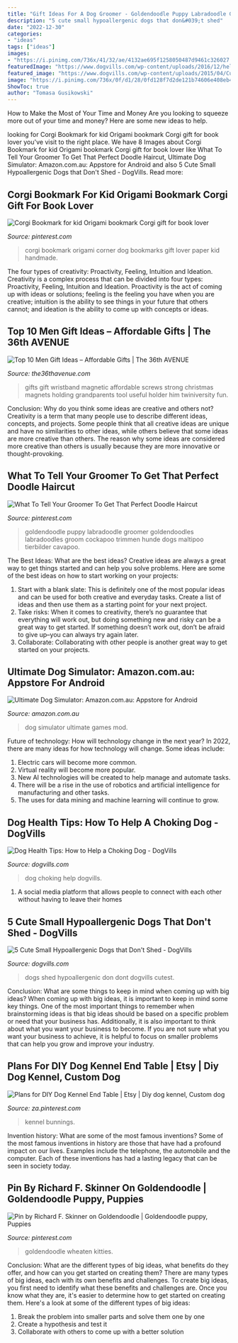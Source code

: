 ```yaml
---
title: "Gift Ideas For A Dog Groomer - Goldendoodle Puppy Labradoodle Groomer Goldendoodles Labradoodles Groom Cockapoo Trimmen Hunde Dogs Maltipoo Tierbilder Cavapoo"
description: "5 cute small hypoallergenic dogs that don&#039;t shed"
date: "2022-12-30"
categories:
- "ideas"
tags: ["ideas"]
images:
- "https://i.pinimg.com/736x/41/32/ae/4132ae695f1258050487d9461c326027.jpg"
featuredImage: "https://www.dogvills.com/wp-content/uploads/2016/12/help-a-choking-dog.jpg"
featured_image: "https://www.dogvills.com/wp-content/uploads/2015/04/Cutest-hypoallergenic-dogs-dont-shed-683x1024.jpg"
image: "https://i.pinimg.com/736x/0f/d1/28/0fd128f7d2de121b74606e408eb44fd0.jpg"
ShowToc: true
author: "Tomasa Gusikowski"
---
```



How to Make the Most of Your Time and Money
Are you looking to squeeze more out of your time and money? Here are some new ideas to help.

	

		
looking for Corgi Bookmark for kid Origami bookmark Corgi gift for book lover you've visit to the right place. We have 8 Images about Corgi Bookmark for kid Origami bookmark Corgi gift for book lover like What To Tell Your Groomer To Get That Perfect Doodle Haircut, Ultimate Dog Simulator: Amazon.com.au: Appstore for Android and also 5 Cute Small Hypoallergenic Dogs that Don&#039;t Shed - DogVills. Read more:
		
    
## Corgi Bookmark For Kid Origami Bookmark Corgi Gift For Book Lover

<img loading=lazy src="https://i.pinimg.com/736x/2d/56/be/2d56be2ed564b5ec74e3f64a033bcfd4.jpg" onerror="this.onerror=null;this.src='https://tse3.mm.bing.net/th?id=OIP.cZZkZ1UPrjoGgLNDqU-8jAHaJ4&amp;pid=15.1';" alt="Corgi Bookmark for kid Origami bookmark Corgi gift for book lover">

_Source: pinterest.com_

>corgi bookmark origami corner dog bookmarks gift lover paper kid handmade. 

	

The four types of creativity: Proactivity, Feeling, Intuition and Ideation.
Creativity is a complex process that can be divided into four types: Proactivity, Feeling, Intuition and Ideation. Proactivity is the act of coming up with ideas or solutions; feeling is the feeling you have when you are creative; intuition is the ability to see things in your future that others cannot; and ideation is the ability to come up with concepts or ideas.

    
## Top 10 Men Gift Ideas – Affordable Gifts | The 36th AVENUE

<img loading=lazy src="https://www.the36thavenue.com/wp-content/uploads/2017/11/gifts-1-700x700.jpg" onerror="this.onerror=null;this.src='https://tse1.mm.bing.net/th?id=OIP.L9nzypenrm3ikdcfmHmocQHaHa&amp;pid=15.1';" alt="Top 10 Men Gift Ideas – Affordable Gifts | The 36th AVENUE">

_Source: the36thavenue.com_

>gifts gift wristband magnetic affordable screws strong christmas magnets holding grandparents tool useful holder him twiniversity fun. 

	

Conclusion: Why do you think some ideas are creative and others not?
Creativity is a term that many people use to describe different ideas, concepts, and projects. Some people think that all creative ideas are unique and have no similarities to other ideas, while others believe that some ideas are more creative than others. The reason why some ideas are considered more creative than others is usually because they are more innovative or thought-provoking.

    
## What To Tell Your Groomer To Get That Perfect Doodle Haircut

<img loading=lazy src="https://i.pinimg.com/736x/41/32/ae/4132ae695f1258050487d9461c326027.jpg" onerror="this.onerror=null;this.src='https://tse4.mm.bing.net/th?id=OIP.NWhBnNmT3MPA6OzUi5BO4wHaJ4&amp;pid=15.1';" alt="What To Tell Your Groomer To Get That Perfect Doodle Haircut">

_Source: pinterest.com_

>goldendoodle puppy labradoodle groomer goldendoodles labradoodles groom cockapoo trimmen hunde dogs maltipoo tierbilder cavapoo. 

	

The Best Ideas: What are the best ideas?
Creative ideas are always a great way to get things started and can help you solve problems. Here are some of the best ideas on how to start working on your projects: 
1. Start with a blank slate: This is definitely one of the most popular ideas and can be used for both creative and everyday tasks. Create a list of ideas and then use them as a starting point for your next project. 
2. Take risks: When it comes to creativity, there’s no guarantee that everything will work out, but doing something new and risky can be a great way to get started. If something doesn’t work out, don’t be afraid to give up–you can always try again later. 
3. Collaborate: Collaborating with other people is another great way to get started on your projects.

    
## Ultimate Dog Simulator: Amazon.com.au: Appstore For Android

<img loading=lazy src="https://images-na.ssl-images-amazon.com/images/I/B1Qa--aEO3S.png" onerror="this.onerror=null;this.src='https://tse3.mm.bing.net/th?id=OIP.vazUNdJA7kamBlUotTq2JAHaEK&amp;pid=15.1';" alt="Ultimate Dog Simulator: Amazon.com.au: Appstore for Android">

_Source: amazon.com.au_

>dog simulator ultimate games mod. 

	

Future of technology: How will technology change in the next year?
In 2022, there are many ideas for how technology will change. Some ideas include:
1. Electric cars will become more common.
2. Virtual reality will become more popular. 
3. New AI technologies will be created to help manage and automate tasks. 
4. There will be a rise in the use of robotics and artificial intelligence for manufacturing and other tasks. 
5. The uses for data mining and machine learning will continue to grow.

    
## Dog Health Tips: How To Help A Choking Dog - DogVills

<img loading=lazy src="https://www.dogvills.com/wp-content/uploads/2016/12/help-a-choking-dog.jpg" onerror="this.onerror=null;this.src='https://tse1.mm.bing.net/th?id=OIP.xHnQRdMCENr65in24FXElQHaMa&amp;pid=15.1';" alt="Dog Health Tips: How to Help a Choking Dog - DogVills">

_Source: dogvills.com_

>dog choking help dogvills. 

	

1. A social media platform that allows people to connect with each other without having to leave their homes 

    
## 5 Cute Small Hypoallergenic Dogs That Don&#039;t Shed - DogVills

<img loading=lazy src="https://www.dogvills.com/wp-content/uploads/2015/04/Cutest-hypoallergenic-dogs-dont-shed-683x1024.jpg" onerror="this.onerror=null;this.src='https://tse4.mm.bing.net/th?id=OIP.RR0kV22RpDOXa1GlZGTGMAHaLG&amp;pid=15.1';" alt="5 Cute Small Hypoallergenic Dogs that Don&#039;t Shed - DogVills">

_Source: dogvills.com_

>dogs shed hypoallergenic don dont dogvills cutest. 

	

Conclusion: What are some things to keep in mind when coming up with big ideas?
When coming up with big ideas, it is important to keep in mind some key things. One of the most important things to remember when brainstorming ideas is that big ideas should be based on a specific problem or need that your business has. Additionally, it is also important to think about what you want your business to become. If you are not sure what you want your business to achieve, it is helpful to focus on smaller problems that can help you grow and improve your industry.

    
## Plans For DIY Dog Kennel End Table | Etsy | Diy Dog Kennel, Custom Dog

<img loading=lazy src="https://i.pinimg.com/736x/0f/d1/28/0fd128f7d2de121b74606e408eb44fd0.jpg" onerror="this.onerror=null;this.src='https://tse2.mm.bing.net/th?id=OIP.MaFPhELcZe_LxusmMkUG7gHaJ3&amp;pid=15.1';" alt="Plans for DIY Dog Kennel End Table | Etsy | Diy dog kennel, Custom dog">

_Source: za.pinterest.com_

>kennel bunnings. 

	

Invention history: What are some of the most famous inventions?
Some of the most famous inventions in history are those that have had a profound impact on our lives. Examples include the telephone, the automobile and the computer. Each of these inventions has had a lasting legacy that can be seen in society today.

    
## Pin By Richard F. Skinner On Goldendoodle | Goldendoodle Puppy, Puppies

<img loading=lazy src="https://i.pinimg.com/736x/be/dc/1e/bedc1e391e447d42bcda5234c020661f.jpg" onerror="this.onerror=null;this.src='https://tse3.mm.bing.net/th?id=OIP.35g7N7iS5rh3iKX_Kf2tEQHaJQ&amp;pid=15.1';" alt="Pin by Richard F. Skinner on Goldendoodle | Goldendoodle puppy, Puppies">

_Source: pinterest.com_

>goldendoodle wheaten kitties. 

	

Conclusion: What are the different types of big ideas, what benefits do they offer, and how can you get started on creating them?
There are many types of big ideas, each with its own benefits and challenges. To create big ideas, you first need to identify what these benefits and challenges are. Once you know what they are, it's easier to determine how to get started on creating them. Here's a look at some of the different types of big ideas:
1. Break the problem into smaller parts and solve them one by one
2. Create a hypothesis and test it
3. Collaborate with others to come up with a better solution

